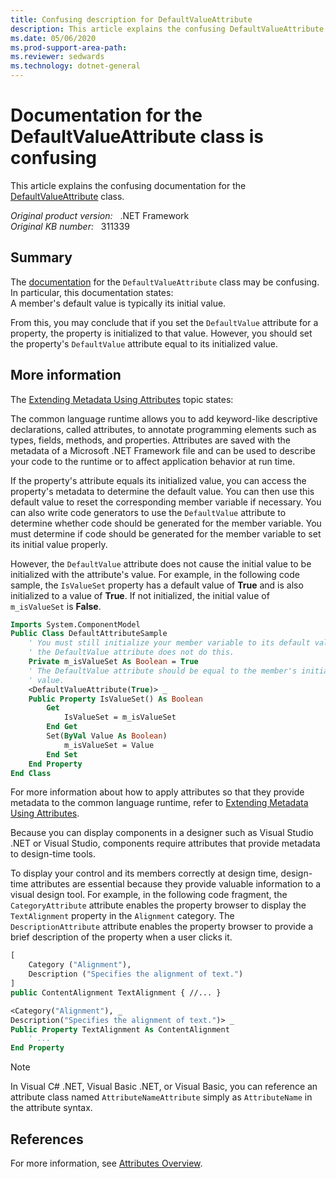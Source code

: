 ```yaml
---
title: Confusing description for DefaultValueAttribute
description: This article explains the confusing DefaultValueAttribute class documentation.
ms.date: 05/06/2020
ms.prod-support-area-path: 
ms.reviewer: sedwards
ms.technology: dotnet-general
---
```

# Documentation for the DefaultValueAttribute class is confusing

This article explains the confusing documentation for the [DefaultValueAttribute](/dotnet/api/system.componentmodel.defaultvalueattribute?view=netcore-3.1&preserve-view=true) class.

_Original product version:_ &nbsp; .NET Framework  
_Original KB number:_ &nbsp; 311339

## Summary

The [documentation](/dotnet/api/system.componentmodel.defaultvalueattribute?view=netcore-3.1&preserve-view=true) for the `DefaultValueAttribute` class may be confusing. In particular, this documentation states:  
A member's default value is typically its initial value.

From this, you may conclude that if you set the `DefaultValue` attribute for a property, the property is initialized to that value. However, you should set the property's `DefaultValue` attribute equal to its initialized value.

## More information

The [Extending Metadata Using Attributes](/dotnet/standard/attributes/) topic states:

The common language runtime allows you to add keyword-like descriptive declarations, called attributes, to annotate programming elements such as types, fields, methods, and properties. Attributes are saved with the metadata of a Microsoft .NET Framework file and can be used to describe your code to the runtime or to affect application behavior at run time.

If the property's attribute equals its initialized value, you can access the property's metadata to determine the default value. You can then use this default value to reset the corresponding member variable if necessary. You can also write code generators to use the `DefaultValue` attribute to determine whether code should be generated for the member variable. You must determine if code should be generated for the member variable to set its initial value properly.

However, the `DefaultValue` attribute does not cause the initial value to be initialized with the attribute's value. For example, in the following code sample, the `IsValueSet` property has a default value of **True** and is also initialized to a value of **True**. If not initialized, the initial value of `m_isValueSet` is **False**.

```vb
Imports System.ComponentModel
Public Class DefaultAttributeSample
    ' You must still initialize your member variable to its default value;
    ' the DefaultValue attribute does not do this.
    Private m_isValueSet As Boolean = True
    ' The DefaultValue attribute should be equal to the member's initial
    ' value.
    <DefaultValueAttribute(True)> _
    Public Property IsValueSet() As Boolean
        Get
            IsValueSet = m_isValueSet
        End Get
        Set(ByVal Value As Boolean)
            m_isValueSet = Value
        End Set
    End Property
End Class
```

For more information about how to apply attributes so that they provide metadata to the common language runtime, refer to [Extending Metadata Using Attributes](/dotnet/standard/attributes/).

Because you can display components in a designer such as Visual Studio .NET or Visual Studio, components require attributes that provide metadata to design-time tools.

To display your control and its members correctly at design time, design-time attributes are essential because they provide valuable information to a visual design tool. For example, in the following code fragment, the `CategoryAttribute` attribute enables the property browser to display the `TextAlignment` property in the `Alignment` category. The `DescriptionAttribute` attribute enables the property browser to provide a brief description of the property when a user clicks it.

```vb
[
    Category ("Alignment"),
    Description ("Specifies the alignment of text.")
]
public ContentAlignment TextAlignment { //... }
```

```vb
<Category("Alignment"), _
Description("Specifies the alignment of text.")> _
Public Property TextAlignment As ContentAlignment
    ' ...
End Property
```

> [!NOTE]
> In Visual C# .NET, Visual Basic .NET, or Visual Basic, you can reference an attribute class named `AttributeNameAttribute` simply as `AttributeName` in the attribute syntax.

## References

For more information, see [Attributes Overview](/dotnet/visual-basic/programming-guide/concepts/attributes/).
